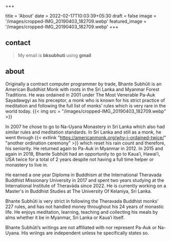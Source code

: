 +++

title = 'About'
date = 2022-02-17T10:03:39+05:30
draft = false
image = '/images/cropped-IMG_20190403_182709.webp'
featured_image = '/images/cropped-IMG_20190403_182709.webp'
+++


## contact 
> My email is **bksubhuti** using **gmail**

## about
Originally a contract computer programmer by trade, Bhante Subhūti is an American Buddhist Monk with roots in the Sri Lanka and Myanmar Forest Traditions. He was ordained in 2001 under The Most Venerable Pa-Auk Sayadawgyi as his preceptor, a monk who is known for his strict practice of meditation and following the full list of monks’ rules which is very rare in the world today.
{{< img src = "/images/cropped-IMG_20190403_182709.webp" >}}

In 2007 he chose to go to Na-Uyana Monastery in Sri Lanka which also had similar rules and meditation standards. In Sri Lanka and still as a monk, he went through {{< extlink "https://americanmonk.org/why-i-ordained-twice/" "another ordination ceremony" >}} which reset his rain count and therefore, his seniority. He returned again to Pa-Auk in Myanmar in 2012. In 2015 and again in 2018, Bhante Subhūti had an opportunity to go to Kaua’i, Hawai’i, USA twice for a total of 2 years despite not having a full time helper or monastery to live in. 

He earned a one year Diploma in Buddhism at the International Theravada Buddhist Missionary University in 2017 and spent two years studying at the International Institute of Theravāda since 2022.  He is currently working on a Master's in Buddhist Studies at The University Of Kelaniya, Sri Lanka.

Bhante Subhūti is very strict in following the Theravada Buddhist monks’ 227 rules, and has not handled money throughout his 24 years of monastic life. He enjoys meditation, learning, teaching and collecting his meals by alms whether it be in Myanmar, Sri Lanka or Kaua’i itself.

Bhante Subhūti’s writings are not affiliated with nor represent Pa-Auk or Na-Uyana. His wriings are independent unless he specifically states so.